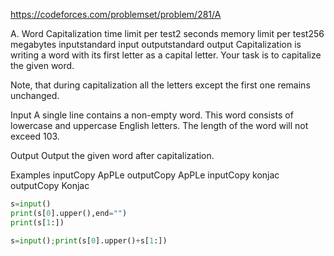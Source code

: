 https://codeforces.com/problemset/problem/281/A

A. Word Capitalization
time limit per test2 seconds
memory limit per test256 megabytes
inputstandard input
outputstandard output
Capitalization is writing a word with its first letter as a capital letter. Your task is to capitalize the given word.

Note, that during capitalization all the letters except the first one remains unchanged.

Input
A single line contains a non-empty word. This word consists of lowercase and uppercase English letters. The length of the word will not exceed 103.

Output
Output the given word after capitalization.

Examples
inputCopy
ApPLe
outputCopy
ApPLe
inputCopy
konjac
outputCopy
Konjac


```python
s=input()
print(s[0].upper(),end="")
print(s[1:])

```
```python
s=input();print(s[0].upper()+s[1:])
```
```python

```
```python

```
```python

```
```python

```
```python

```
```python

```


